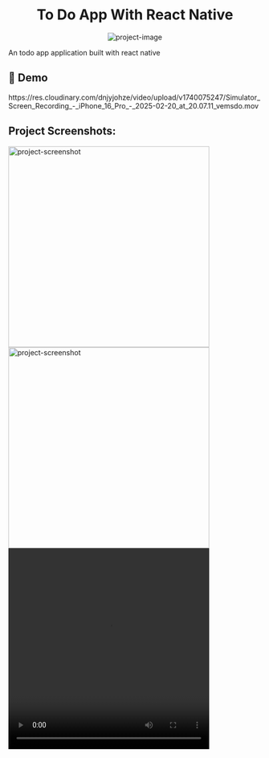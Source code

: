 <h1 align="center" id="title">To Do App With React Native</h1>

<p align="center"><img src="https://socialify.git.ci/alaahosnii/Todo-App-React-Native/image?language=1&amp;owner=1&amp;name=1&amp;stargazers=1&amp;theme=Light" alt="project-image"></p>

<p id="description">An todo app application built with react native</p>

<h2>🚀 Demo</h2>
https://res.cloudinary.com/dnjyjohze/video/upload/v1740075247/Simulator_Screen_Recording_-_iPhone_16_Pro_-_2025-02-20_at_20.07.11_vemsdo.mov

<h2>Project Screenshots:</h2>

<img src="https://res.cloudinary.com/dnjyjohze/image/upload/v1740075237/Simulator_Screenshot_-_iPhone_16_Pro_-_2025-02-20_at_19.59.54_rfdqzd.png" alt="project-screenshot" width="400" >

<img src="https://res.cloudinary.com/dnjyjohze/image/upload/v1740075237/Simulator_Screenshot_-_iPhone_16_Pro_-_2025-02-20_at_20.07.24_s7ly53.png" alt="project-screenshot" width="400" >

<video src="https://res.cloudinary.com/dnjyjohze/video/upload/v1740075247/Simulator_Screen_Recording_-_iPhone_16_Pro_-_2025-02-20_at_20.07.11_vemsdo.mov" alt="project-screenshot" width="400" height="400/">
